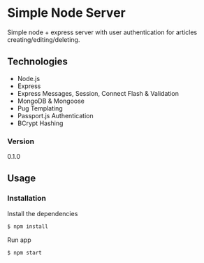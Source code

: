 # Simple Node Server

Simple node + express server with user authentication for articles creating/editing/deleting.


## Technologies
* Node.js
* Express
* Express Messages, Session, Connect Flash & Validation
* MongoDB & Mongoose
* Pug Templating
* Passport.js Authentication
* BCrypt Hashing

### Version
0.1.0

## Usage


### Installation

Install the dependencies

```sh
$ npm install
```
Run app

```sh
$ npm start
```
